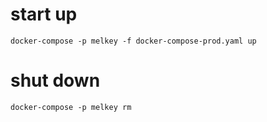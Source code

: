# start up

```shell
docker-compose -p melkey -f docker-compose-prod.yaml up
```

# shut down

```shell
docker-compose -p melkey rm
```
